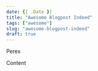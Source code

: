 ```yaml
---
date: {{ .Date }}
title: "Awesome Blogpost Indeed"
tags: ["awesome"]
slug: "awesome-blogpost-indeed"
draft: true
---
```


Perex

<!--more-->

Content
